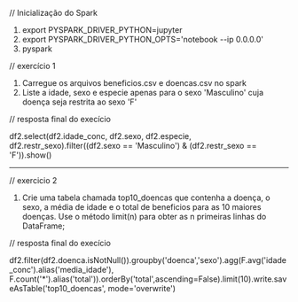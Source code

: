 // Inicialização do Spark

1. export PYSPARK_DRIVER_PYTHON=jupyter
2. export PYSPARK_DRIVER_PYTHON_OPTS='notebook --ip 0.0.0.0'
3. pyspark

// exercício 1

1. Carregue os arquivos beneficios.csv e doencas.csv no spark
2. Liste a idade, sexo e especie apenas para o sexo 'Masculino' cuja doença seja restrita ao sexo 'F'

// resposta final do execício

df2.select(df2.idade_conc, df2.sexo, df2.especie, df2.restr_sexo).filter((df2.sexo == 'Masculino') & (df2.restr_sexo == 'F')).show()

---

// exercicio 2

1. Crie uma tabela chamada top10_doencas que contenha a doença, o sexo, a média de idade e o total de beneficios para as 10 maiores doenças. Use o método limit(n) para obter as n primeiras linhas do DataFrame;

// resposta final do execício

df2.filter(df2.doenca.isNotNull()).groupby('doenca','sexo').agg(F.avg('idade_conc').alias('media_idade'), F.count('*').alias('total')).orderBy('total',ascending=False).limit(10).write.saveAsTable('top10_doencas', mode='overwrite')
